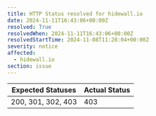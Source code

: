 ```yaml
---
title: HTTP Status resolved for hidewall.io
date: 2024-11-11T16:43:06+00:00Z
resolved: True
resolvedWhen: 2024-11-11T16:43:06+00:00Z
resolvedStartTime: 2024-11-08T11:28:04+00:00Z
severity: notice
affected:
  - hidewall.io
section: issue
---
```


| Expected Statuses | Actual Status  |
|-------------------|----------------|
| 200, 301, 302, 403 | 403 |
